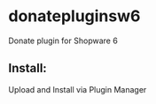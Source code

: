 # donatepluginsw6

Donate plugin for Shopware 6

## Install:

Upload and Install via Plugin Manager

<!--stackedit_data:
eyJoaXN0b3J5IjpbLTE3MDUxNzA2MjFdfQ==
-->